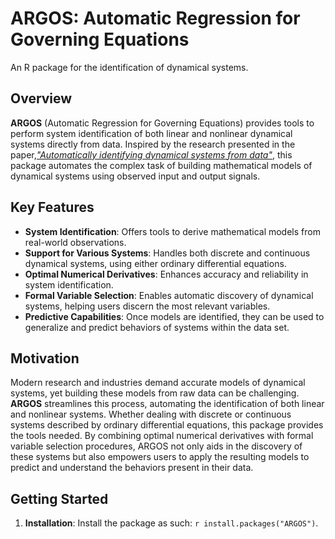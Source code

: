 # ARGOS: Automatic Regression for Governing Equations 
An R package for the identification of dynamical systems.

## Overview

**ARGOS** (Automatic Regression for Governing Equations) provides tools to perform system identification of both linear and nonlinear dynamical systems directly from data.
Inspired by the research presented in the paper,[_"Automatically identifying dynamical systems from data"_](https://arxiv.org/abs/2304.11182), this package automates the complex task of building mathematical models of dynamical systems using observed input and output signals.

## Key Features

- **System Identification**: Offers tools to derive mathematical models from real-world observations.
- **Support for Various Systems**: Handles both discrete and continuous dynamical systems, using either ordinary differential equations.
- **Optimal Numerical Derivatives**: Enhances accuracy and reliability in system identification.
- **Formal Variable Selection**: Enables automatic discovery of dynamical systems, helping users discern the most relevant variables.
- **Predictive Capabilities**: Once models are identified, they can be used to generalize and predict behaviors of systems within the data set.

## Motivation

Modern research and industries demand accurate models of dynamical systems, yet building these models from raw data can be challenging.
**ARGOS** streamlines this process, automating the identification of both linear and nonlinear systems.
Whether dealing with discrete or continuous systems described by ordinary differential equations, this package provides the tools needed.
By combining optimal numerical derivatives with formal variable selection procedures, ARGOS not only aids in the discovery of these systems but also empowers users to apply the resulting models to predict and understand the behaviors present in their data.

## Getting Started

1. **Installation**: Install the package as such: ```r install.packages("ARGOS")```.
